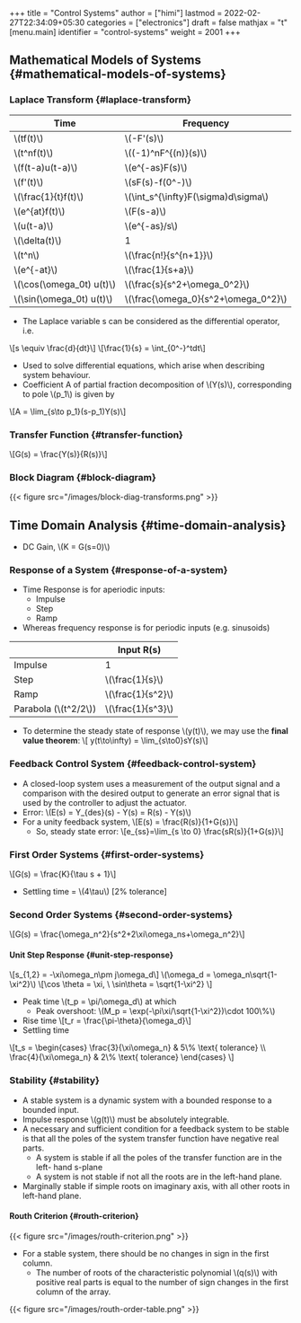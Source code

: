 +++
title = "Control Systems"
author = ["himi"]
lastmod = 2022-02-27T22:34:09+05:30
categories = ["electronics"]
draft = false
mathjax = "t"
[menu.main]
  identifier = "control-systems"
  weight = 2001
+++

## Mathematical Models of Systems {#mathematical-models-of-systems}


### Laplace Transform {#laplace-transform}

| Time                        | Frequency                               |
|-----------------------------|-----------------------------------------|
| \\(tf(t)\\)                 | \\(-F'(s)\\)                            |
| \\(t^nf(t)\\)               | \\((-1)^nF^{(n)}(s)\\)                  |
| \\(f(t-a)u(t-a)\\)          | \\(e^{-as}F(s)\\)                       |
| \\(f'(t)\\)                 | \\(sF(s)-f(0^-)\\)                      |
| \\(\frac{1}{t}f(t)\\)       | \\(\int\_s^{\infty}F(\sigma)d\sigma\\)  |
| \\(e^{at}f(t)\\)            | \\(F(s-a)\\)                            |
| \\(u(t-a)\\)                | \\(e^{-as}/s\\)                         |
| \\(\delta(t)\\)             | 1                                       |
| \\(t^n\\)                   | \\(\frac{n!}{s^{n+1}}\\)                |
| \\(e^{-at}\\)               | \\(\frac{1}{s+a}\\)                     |
| \\(\cos(\omega\_0t) u(t)\\) | \\(\frac{s}{s^2+\omega\_0^2}\\)         |
| \\(\sin(\omega\_0t) u(t)\\) | \\(\frac{\omega\_0}{s^2+\omega\_0^2}\\) |

-   The Laplace variable s can be considered as the differential operator, i.e.

\\[s \equiv \frac{d}{dt}\\]
\\[\frac{1}{s} = \int\_{0^-}^tdt\\]

-   Used to solve differential equations, which arise when describing system behaviour.
-   Coefficient A of partial fraction decomposition of \\(Y(s)\\), corresponding to pole \\(p\_1\\) is given by

\\[A = \lim\_{s\to p\_1}(s-p\_1)Y(s)\\]


### Transfer Function {#transfer-function}

\\[G(s) = \frac{Y(s)}{R(s)}\\]


### Block Diagram {#block-diagram}

{{< figure src="/images/block-diag-transforms.png" >}}


## Time Domain Analysis {#time-domain-analysis}

-   DC Gain, \\(K = G(s=0)\\)


### Response of a System {#response-of-a-system}

-   Time Response is for aperiodic inputs:
    -   Impulse
    -   Step
    -   Ramp
-   Whereas frequency response is for periodic inputs (e.g. sinusoids)

|                        | Input R(s)          |
|------------------------|---------------------|
| Impulse                | 1                   |
| Step                   | \\(\frac{1}{s}\\)   |
| Ramp                   | \\(\frac{1}{s^2}\\) |
| Parabola (\\(t^2/2\\)) | \\(\frac{1}{s^3}\\) |

-   To determine the steady state of response \\(y(t)\\), we may use the **final value theorem**:
    \\[ y(t\to\infty) = \lim\_{s\to0}sY(s)\\]


### Feedback Control System {#feedback-control-system}

-   A closed-loop system uses a measurement of the output signal and a comparison with the desired output to generate an error signal that is used by the controller to adjust the actuator.
-   Error: \\(E(s) = Y\_{des}(s) - Y(s) = R(s) - Y(s)\\)
-   For a unity feedback system, \\[E(s) = \frac{R(s)}{1+G(s)}\\]
    -   So, steady state error:
        \\[e\_{ss}=\lim\_{s \to 0} \frac{sR(s)}{1+G(s)}\\]


### First Order Systems {#first-order-systems}

\\[G(s) = \frac{K}{\tau s + 1}\\]

-   Settling time = \\(4\tau\\) [2% tolerance]


### Second Order Systems {#second-order-systems}

\\[G(s) = \frac{\omega\_n^2}{s^2+2\xi\omega\_ns+\omega\_n^2}\\]


#### Unit Step Response {#unit-step-response}

\\[s\_{1,2} = -\xi\omega\_n\pm j\omega\_d\\]
\\(\omega\_d = \omega\_n\sqrt{1-\xi^2}\\)
\\[\cos \theta = \xi, \ \sin\theta = \sqrt{1-\xi^2}  \\]

-   Peak time \\(t\_p = \pi/\omega\_d\\) at which
    -   Peak overshoot: \\(M\_p = \exp(-\pi\xi/\sqrt{1-\xi^2})\cdot 100\\%\\)
-   Rise time \\[t\_r = \frac{\pi-\theta}{\omega\_d}\\]
-   Settling time

\\[t\_s = \begin{cases} \frac{3}{\xi\omega\_n}  & 5\\% \text{ tolerance} \\\\
\frac{4}{\xi\omega\_n}  & 2\\% \text{ tolerance}
\end{cases}
\\]


### Stability {#stability}

-   A stable system is a dynamic system with a bounded response to a bounded input.
-   Impulse response \\(g(t)\\) must be absolutely integrable.
-   A necessary and sufficient condition for a feedback system to be stable is that all the poles of the system transfer function have negative real parts.
    -   A system is stable if all the poles of the transfer function are in the left- hand s-plane
    -   A system is not stable if not all the roots are in the left-hand plane.
-   Marginally stable if simple roots on imaginary axis, with all other roots in left-hand plane.


#### Routh Criterion {#routh-criterion}

{{< figure src="/images/routh-criterion.png" >}}

-   For a stable system, there should be no changes in sign in the first column.
    -   The number of roots of the characteristic polynomial \\(q(s)\\) with positive real parts is equal to the number of sign changes in the first column of the array.

{{< figure src="/images/routh-order-table.png" >}}
